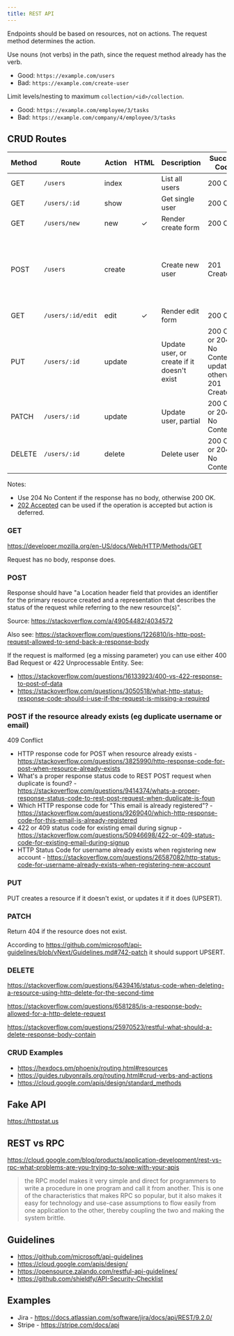 ```yaml
---
title: REST API
---
```


Endpoints should be based on resources, not on actions. The request method determines the action.

Use nouns (not verbs) in the path, since the request method already has the verb.

- Good: `https://example.com/users`
- Bad: `https://example.com/create-user`

Limit levels/nesting to maximum `collection/<id>/collection`.

- Good: `https://example.com/employee/3/tasks`
- Bad: `https://example.com/company/4/employee/3/tasks`

## CRUD Routes

| Method | Route             | Action | HTML | Description                                | Success Code                                               | Failure Code                                                                        | Request Body | Response Body                                 |
| ------ | ----------------- | ------ | :--: | ------------------------------------------ | ---------------------------------------------------------- | ----------------------------------------------------------------------------------- | :----------: | --------------------------------------------- |
| GET    | `/users`          | index  |      | List all users                             | 200 OK                                                     | 404 Not Found                                                                       |      ✖       | Resource list                                 |
| GET    | `/users/:id`      | show   |      | Get single user                            | 200 OK                                                     | 404 Not Found                                                                       |      ✖       | Resource                                      |
| GET    | `/users/new`      | new    |  ✓   | Render create form                         | 200 OK                                                     | 404 Not Found                                                                       |      ✖       | HTML                                          |
| POST   | `/users`          | create |      | Create new user                            | 201 Created                                                | 400 Bad Request or 422 Unprocessable Entity if malformed, 409 Conflict if duplicate |   Resource   | Location header + status - [see below](#post) |
| GET    | `/users/:id/edit` | edit   |  ✓   | Render edit form                           | 200 OK                                                     | 404 Not Found                                                                       |      ✖       | HTML                                          |
| PUT    | `/users/:id`      | update |      | Update user, or create if it doesn't exist | 200 OK or 204 No Content if updated, otherwise 201 Created |                                                                                     |   Resource   | Optional                                      |
| PATCH  | `/users/:id`      | update |      | Update user, partial                       | 200 OK or 204 No Content                                   | 404 Not Found                                                                       |   Resource   | Optional                                      |
| DELETE | `/users/:id`      | delete |      | Delete user                                | 200 OK or 204 No Content                                   |                                                                                     |      ✖       | Entity describing status or nothing           |

Notes:

- Use 204 No Content if the response has no body, otherwise 200 OK.
- [202 Accepted](https://developer.mozilla.org/en-US/docs/Web/HTTP/Status/202) can be used if the operation is accepted but action is deferred.

### GET

https://developer.mozilla.org/en-US/docs/Web/HTTP/Methods/GET

Request has no body, response does.

### POST

Response should have "a Location header field that provides an identifier for the primary resource created and a representation that describes the status of the request while referring to the new resource(s)".

Source: https://stackoverflow.com/a/49054482/4034572

Also see: https://stackoverflow.com/questions/1226810/is-http-post-request-allowed-to-send-back-a-response-body

If the request is malformed (eg a missing parameter) you can use either 400 Bad Request or 422 Unprocessable Entity. See:

- https://stackoverflow.com/questions/16133923/400-vs-422-response-to-post-of-data
- https://stackoverflow.com/questions/3050518/what-http-status-response-code-should-i-use-if-the-request-is-missing-a-required

### POST if the resource already exists (eg duplicate username or email)

409 Conflict

- HTTP response code for POST when resource already exists - https://stackoverflow.com/questions/3825990/http-response-code-for-post-when-resource-already-exists
- What's a proper response status code to REST POST request when duplicate is found? - https://stackoverflow.com/questions/9414374/whats-a-proper-response-status-code-to-rest-post-request-when-duplicate-is-foun
- Which HTTP response code for "This email is already registered"? - https://stackoverflow.com/questions/9269040/which-http-response-code-for-this-email-is-already-registered
- 422 or 409 status code for existing email during signup - https://stackoverflow.com/questions/50946698/422-or-409-status-code-for-existing-email-during-signup
- HTTP Status Code for username already exists when registering new account - https://stackoverflow.com/questions/26587082/http-status-code-for-username-already-exists-when-registering-new-account

### PUT

PUT creates a resource if it doesn't exist, or updates it if it does (UPSERT).

### PATCH

Return 404 if the resource does not exist.

According to https://github.com/microsoft/api-guidelines/blob/vNext/Guidelines.md#742-patch it should support UPSERT.

### DELETE

https://stackoverflow.com/questions/6439416/status-code-when-deleting-a-resource-using-http-delete-for-the-second-time

https://stackoverflow.com/questions/6581285/is-a-response-body-allowed-for-a-http-delete-request

https://stackoverflow.com/questions/25970523/restful-what-should-a-delete-response-body-contain

### CRUD Examples

- https://hexdocs.pm/phoenix/routing.html#resources
- https://guides.rubyonrails.org/routing.html#crud-verbs-and-actions
- https://cloud.google.com/apis/design/standard_methods

## Fake API

https://httpstat.us

## REST vs RPC

https://cloud.google.com/blog/products/application-development/rest-vs-rpc-what-problems-are-you-trying-to-solve-with-your-apis

> the RPC model makes it very simple and direct for programmers to write a procedure in one program and call it from another. This is one of the characteristics that makes RPC so popular, but it also makes it easy for technology and use-case assumptions to flow easily from one application to the other, thereby coupling the two and making the system brittle.

## Guidelines

- https://github.com/microsoft/api-guidelines
- https://cloud.google.com/apis/design/
- https://opensource.zalando.com/restful-api-guidelines/
- https://github.com/shieldfy/API-Security-Checklist

## Examples

- Jira - https://docs.atlassian.com/software/jira/docs/api/REST/9.2.0/
- Stripe - https://stripe.com/docs/api
